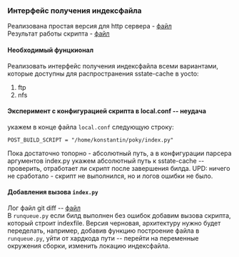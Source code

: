 ### Интерфейс получения индексфайла
Реализована простая версия для http сервера - [файл](./http_index.py)  
Результат работы скрипта - [файл](https://drive.google.com/file/d/1cPnYCm9EGqonT1ZyYuHMtVhQf1FOLXnB/view?usp=sharing)
#### Необходимый фунцкионал
Реализовать интерфейс получения индексфайла всеми вариантами, которые доступны для распространения sstate-cache в yocto:
1. ftp
2. nfs


#### Эксперимент с конфигурацией скрипта в local.conf -- неудача

укажем в конце файла `local.conf` следующую строку:


```
POST_BUILD_SCRIPT = "/home/konstantin/poky/index.py"
```
Пока достаточно топорно - абсолютный путь, а в конфигурации парсера аргументов index.py укажем абсолютный путь к sstate-cache -- проверить, отработает ли скрипт после завершения билда.
UPD: ничего не сработало - скрипт не выполнился, но и логов ошибки не было.

#### Добавления вызова `index.py`
Лог файл git diff -- [файл](./diff.txt)  
В `runqueue.py` если билд выполнен без ошибок добавим вызова скрипта, который строит indexfile.
Версия черновая, архитектуру нужно будет переделать, например, добавив функцию построение файла в `runqueue.py`, уйти от хардкода пути -- перейти на переменные окружения сборки, изменить локацию индексфайла.

